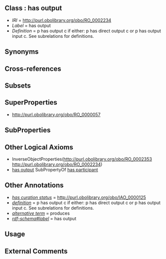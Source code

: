 
## Class : has output

 * *IRI* = http://purl.obolibrary.org/obo/RO_0002234
 * *Label* = has output
 * *Definition* = p has output c if either: p has direct output c or p has output input c. See subrelations for definitions.

## Synonyms


## Cross-references


## Subsets


## SuperProperties

 * <http://purl.obolibrary.org/obo/RO_0000057>

## SubProperties


## Other Logical Axioms

 * InverseObjectProperties(<http://purl.obolibrary.org/obo/RO_0002353> <http://purl.obolibrary.org/obo/RO_0002234>)
 * [has output](../../RO/34/RO_0002234.md) SubPropertyOf [has participant](../../RO/57/RO_0000057.md)

## Other Annotations

 * *[has curation status](../../IAO/14/IAO_0000114.md)* = http://purl.obolibrary.org/obo/IAO_0000125
 * *[definition](../../IAO/15/IAO_0000115.md)* = p has output c if either: p has direct output c or p has output input c. See subrelations for definitions.
 * *[alternative term](../../IAO/18/IAO_0000118.md)* = produces
 * *[rdf-schema#label](../../el/rdf-schema#label.md)* = has output

## Usage


## External Comments

